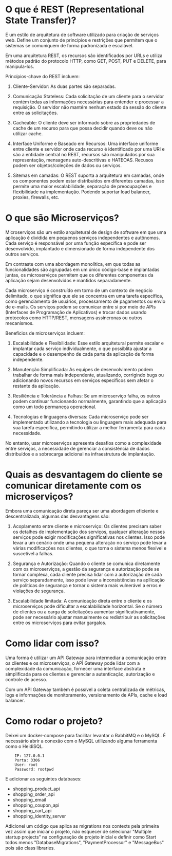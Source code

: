 # O que é REST (Representational State Transfer)?

É um estilo de arquitetura de software utilizado para criação de serviços web.
Define um conjunto de princípios e restrições que permitem que o sistemas se comuniquem de forma padronizada e escalável.

Em uma arquitetura REST, os recursos são identificados por URLs e utiliza métodos padrão do protocolo HTTP, como GET, POST, PUT e DELETE, para manipula-los.

Princípios-chave do REST incluem:

1. Cliente-Servidor: As duas partes são separadas.

2. Comunicação Stateless: Cada solicitação de um cliente para o servidor contém todas as informações necessárias para entender e processar a requisição. 
O servidor não mantém nenhum estado da sessão do cliente entre as solicitações.

3. Cacheable: O cliente deve ser informado sobre as propriedades de cache de um recurso para que possa decidir quando deve ou não utilizar cache.

4. Interface Uniforme e Baseado em Recursos: Uma interface uniforme entre cliente e servidor onde cada recurso é identificado por uma URI e são a entidade central no REST, recursos são manipulados por sua representação, mensagens auto-descritivas e HATEOAS. 
Recusos podem ser objetos/coleções de dados ou serviços.

5. Sitemas em camadas: O REST suporta a arquitetura em camadas, onde os componentes podem estar distribuidos em diferentes camadas, isso permite uma maior escalabilidade, separação de preocupações e flexibilidade na implementação. Podendo suportar load balancer, proxies, firewalls, etc.

# O que são Microserviços?

Microserviços são um estilo arquitetural de design de software em que uma aplicação é dividida em pequenos serviços independentes e autônomos. Cada serviço é responsável por uma função específica e pode ser desenvolvido, implantado e dimensionado de forma independente dos outros serviços.

Em contraste com uma abordagem monolítica, em que todas as funcionalidades são agrupadas em um único código-base e implantadas juntas, os microserviços permitem que os diferentes componentes da aplicação sejam desenvolvidos e mantidos separadamente.

Cada microserviço é construído em torno de um contexto de negócio delimitado, o que significa que ele se concentra em uma tarefa específica, como gerenciamento de usuários, processamento de pagamentos ou envio de e-mails. Os serviços podem se comunicar entre si por meio de APIs (Interfaces de Programação de Aplicativos) e trocar dados usando protocolos como HTTP/REST, mensagens assíncronas ou outros mecanismos.

Benefícios de microserviços incluem:

1. Escalabilidade e Flexibilidade: Esse estilo arquitetural permite escalar e implantar cada serviço individualmente, o que possiblita ajustar a capacidade e o desempenho de cada parte da aplicação de forma independente.

2. Manutenção Simplificada: As equipes de desenvolvimento podem trabalhar de forma mais independente, atualizando, corrigindo bugs ou adicionando novos recursos em serviços específicos sem afetar o restante da aplicação.

3. Resiliência e Tolerância a Falhas: Se um microserviço falha, os outros podem continuar funcionando normalmente, garantindo que a aplicação como um todo permaneça operacional.

4. Tecnologias e linguagens diversas: Cada microserviço pode ser implementado utilizando a tecnologia ou linguagem mais adequada para sua tarefa específica, permitindo utilizar a melhor ferramenta para cada necessidade.

No entanto, usar microserviços apresenta desafios como a complexidade entre serviços, a necessidade de gerenciar a consistência de dados distribuídos e a sobrecarga adicional na infraestrutura de implantação.

# Quais as desvantagem do cliente se comunicar diretamente com os microserviços?

Embora uma comunicação direta pareça ser uma abordagem eficiente e descentralizada, algumas das desvantagens são:

1. Acoplamento entre cliente e microserviço: Os clientes precisam saber os detalhes de implementação dos serviços, qualquer alteração nesses serviços pode exigir modificações significativas nos clientes. Isso pode levar a um cenário onde uma pequena alteração no serviço pode levar a várias modificações nos clientes, o que torna o sistema menos flexível e suscetível a falhas.

2. Segurança e Autorização: Quando o cliente se comunica diretamente com os microserviços, a gestão da segurança e autorização pode se tornar complexa, cada cliente precisa lidar com a autorização de cada serviço separadamente, isso pode levar a inconsistências na apllicação de politicas de segurança e tornar o sistema mais vulnerável a erros e violações de segurança. 

3. Escalabilidade limitada: A comunicação direta entre o cliente e os microserviços pode dificultar a escalabilidade horizontal. Se o número de clientes ou a carga de solicitações aumentar significativamente, pode ser necessário ajustar manualmente ou redistribuir as solicitações entre os microserviços para evitar gargalos.

# Como lidar com isso?

Uma forma é utilizar um API Gateway para intermediar a comunicação entre os clientes e os microserviços, o API Gateway pode lidar com a complexidade da comunicação, fornecer uma interface abstrata e simplificada para os clientes e gerenciar a autenticação, autorização e controle de acesso.

Com um API Gateway também é possível a coleta centralizada de métricas, logs e informações de monitoramento, versionamento de APIs, cache e load balancer.

# Como rodar o projeto?

Deixei um docker-compose para facilitar levantar o RabbitMQ e o MySQL. 
É necessário abrir a conexão com o MySQL utilizando alguma ferramenta como o HeidiSQL. 

```
    IP: 127.0.0.1
    Porta: 3306
    User: root
    Password: rootpwd
```

E adicionar as seguintes databases:

+ shopping_product_api
+ shopping_order_api
+ shopping_email
+ shopping_coupon_api
+ shopping_cart_api
+ shopping_identity_server

Adicionei um código que aplica as migrations nos contexts pela primeira vez assim que iniciar o projeto, não esquecer de selecionar "Multiple startup projects" na configuração de projeto inicial e definir como Start todos menos "DatabaseMigrations", "PaymentProcessor" e "MessageBus" pois são class libraries.